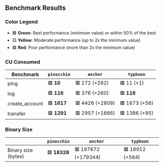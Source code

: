 ## Benchmark Results

### Color Legend

- 🟩 **Green**: Best performance (minimum value) or within 50% of the best
- 🟨 **Yellow**: Moderate performance (up to 2x the minimum value)
- 🟥 **Red**: Poor performance (more than 2x the minimum value)

### CU Consumed

| Benchmark     | `pinocchio`     | `anchor`          | `typhoon`    |
| ------------- | --------------- | ----------------- | ------------ |
| ping | 🟩 **10** | 🟥 272 (+262) | 🟩 11 (+1) |
| log | 🟩 **116** | 🟥 376 (+260) | 🟩 **116** |
| create_account | 🟩 **1617** | 🟥 4426 (+2809) | 🟩 1673 (+56) |
| transfer | 🟩 **1291** | 🟥 2957 (+1666) | 🟩 1386 (+95) |

### Binary Size

|                     | `pinocchio`     | `anchor`            | `typhoon`|
| ------------------- | --------------- | ------------------- | -------- |
| Binary size (bytes) | 🟩 **18328** | 🟥 197672 (+179344) | 🟩 18912 (+584) |
